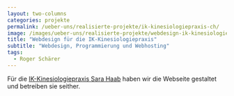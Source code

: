 ```yaml
---
layout: two-columns
categories: projekte
permalink: /ueber-uns/realisierte-projekte/ik-kinesiologiepraxis-ch/
image: /images/ueber-uns/realisierte-projekte/webdesign-ik-kinesiologiepraxis-ch.jpg
title: "Webdesign für die IK-Kinesiologiepraxis"
subtitle: "Webdesign, Programmierung und Webhosting"
tags:
  - Roger Schärer
---
```


Für die [IK-Kinesiologiepraxis Sara Haab](http://www.ik-kinesiologiepraxis.ch/) haben wir die Webseite gestaltet und betreiben sie seither.